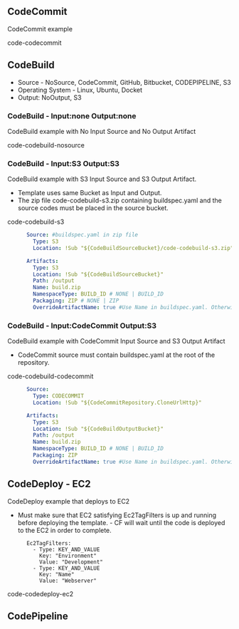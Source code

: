 
## CodeCommit

CodeCommit example

code-codecommit

## CodeBuild

- Source - NoSource, CodeCommit, GitHub, Bitbucket, CODEPIPELINE, S3
- Operating System - Linux, Ubuntu, Docket
- Output: NoOutput, S3

### CodeBuild - Input:none Output:none

CodeBuild example with No Input Source and No Output Artifact

code-codebuild-nosource

### CodeBuild - Input:S3 Output:S3

CodeBuild example with S3 Input Source and S3 Output Artifact. 

- Template uses same Bucket as Input and Output.
- The zip file code-codebuild-s3.zip containing buildspec.yaml and the source codes must be placed in the source bucket.

code-codebuild-s3

```yaml
      Source: #buildspec.yaml in zip file
        Type: S3
        Location: !Sub "${CodeBuildSourceBucket}/code-codebuild-s3.zip"
```

```yaml
      Artifacts:
        Type: S3
        Location: !Sub "${CodeBuildSourceBucket}"
        Path: /output
        Name: build.zip
        NamespaceType: BUILD_ID # NONE | BUILD_ID
        Packaging: ZIP # NONE | ZIP
        OverrideArtifactName: true #Use Name in buildspec.yaml. Otherwise use Name'build.zip' defined here.
```

### CodeBuild - Input:CodeCommit Output:S3

CodeBuild example with CodeCommit Input Source and S3 Output Artifact

- CodeCommit source must contain buildspec.yaml at the root of the repository.

code-codebuild-codecommit

```yaml
      Source:
        Type: CODECOMMIT
        Location: !Sub "${CodeCommitRepository.CloneUrlHttp}"
```

```yaml
      Artifacts:
        Type: S3
        Location: !Sub "${CodeBuildOutputBucket}"
        Path: /output
        Name: build.zip
        NamespaceType: BUILD_ID # NONE | BUILD_ID
        Packaging: ZIP
        OverrideArtifactName: true #Use Name in buildspec.yaml. Otherwise use Name'build.zip' defined here.
```


## CodeDeploy - EC2

CodeDeploy example that deploys to EC2

- Must make sure that EC2 satisfying Ec2TagFilters is up and running before deploying the template. - CF will wait until the code is deployed to the EC2 in order to complete.

```
      Ec2TagFilters:
        - Type: KEY_AND_VALUE
          Key: "Environment"
          Value: "Development"
        - Type: KEY_AND_VALUE
          Key: "Name"
          Value: "Webserver"
```

code-codedeploy-ec2

## CodePipeline
